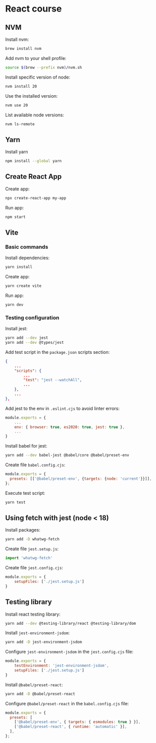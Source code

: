 # React course

## NVM

Install nvm:

```bash
brew install nvm
```

Add nvm to your shell profile:

```bash
source $(brew --prefix nvm)/nvm.sh
```

Install specific version of node:

```bash
nvm install 20
```

Use the installed version:

```bash
nvm use 20
```

List available node versions:

```bash
nvm ls-remote
```

## Yarn

Install yarn

```bash
npm install --global yarn
```

## Create React App

Create app:

```bash
npx create-react-app my-app
```

Run app:

```bash
npm start
```

## Vite

### Basic commands

Install dependencies:

```bash
yarn install
```

Create app:

```bash
yarn create vite
```

Run app:

```bash
yarn dev
```

### Testing configuration

Install jest:

```bash
yarn add --dev jest
yarn add --dev @types/jest
```

Add test script in the `package.json` scripts section:

```json
{
    ...
    "scripts": {
        ...
        "test": "jest --watchAll",
        ...
    },
    ...
},
```

Add jest to the env in `.eslint.cjs` to avoid linter errors:

```javascript
module.exports = {
    ...
    env: { browser: true, es2020: true, jest: true },
    ...
}
```

Install babel for jest:

```bash
yarn add --dev babel-jest @babel/core @babel/preset-env
```

Create file `babel.config.cjs`:

```javascript
module.exports = {
  presets: [['@babel/preset-env', {targets: {node: 'current'}}]],
};
```

Execute test script:

```bash
yarn test
```

## Using fetch with jest (node < 18)

Install packages:

```bash
yarn add -D whatwg-fetch
```

Create file `jest.setup.js`:

```javascript
import 'whatwg-fetch'
```

Create file `jest.config.cjs`:

```javascript
module.exports = {
    setupFiles: ['./jest.setup.js']
}
```

## Testing library

Install react testing library:

```bash
yarn add --dev @testing-library/react @testing-library/dom
```

Install `jest-environment-jsdom`:

```bash
yarn add -D jest-environment-jsdom
```

Configure `jest-environment-jsdom` in the `jest.config.cjs` file:

```javascript
module.exports = {
    testEnvironment: 'jest-environment-jsdom',
    setupFiles: ['./jest.setup.js']
}
```

Install `@babel/preset-react`:

```bash
yarn add -D @babel/preset-react
```

Configure `@babel/preset-react` in the `babel.config.cjs` file:

```javascript
module.exports = {
  presets: [
    ['@babel/preset-env', { targets: { esmodules: true } }],
    ['@babel/preset-react', { runtime: 'automatic' }],
  ],
};
```